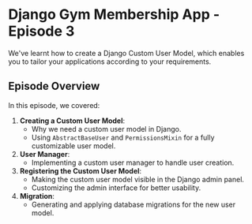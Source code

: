 # Django Gym Membership App - Episode 3

We've learnt how to create a Django Custom User Model, which enables you to tailor your applications according to your requirements.

## Episode Overview
In this episode, we covered:
1. **Creating a Custom User Model**:
   - Why we need a custom user model in Django.
   - Using `AbstractBaseUser` and `PermissionsMixin` for a fully customizable user model.
2. **User Manager**:
   - Implementing a custom user manager to handle user creation.
3. **Registering the Custom User Model**:
   - Making the custom user model visible in the Django admin panel.
   - Customizing the admin interface for better usability.
4. **Migration**:
   - Generating and applying database migrations for the new user model.


